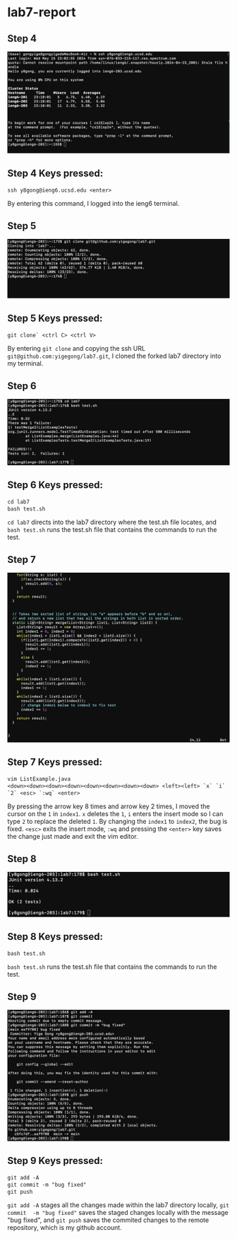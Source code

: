 # lab7-report
## Step 4
![image](4.jpeg)
## Step 4 Keys pressed:
```
ssh y8gong@ieng6.ucsd.edu <enter>
```
By entering this command, I logged into the ieng6 terminal.

## Step 5
![image](5.jpeg)
## Step 5 Keys pressed:
```
git clone` <ctrl C> <ctrl V>
```

By entering `git clone` and copying the ssh URL `git@github.com:yigegong/lab7.git`, I cloned the forked lab7 directory into my terminal.

## Step 6
![image](6.jpeg)
## Step 6 Keys pressed:
```
cd lab7
bash test.sh
```

`cd lab7` directs into the lab7 directory where the test.sh file locates, and `bash test.sh` runs the test.sh file that contains the commands to run the test.

## Step 7
![image](7.jpeg)
## Step 7 Keys pressed:
```
vim ListExample.java
<down><down><down><down><down><down><down><down> <left><left> `x` `i` `2` <esc> `:wq` <enter>
```

By pressing the <down> arrow key 8 times and <left> arrow key 2 times, I moved the cursor on the `1` in `index1`. `x` deletes the `1`, `i` enters the insert mode so I can type `2` to replace the deleted `1`. By changing the `index1` to `index2`, the bug is fixed. `<esc>` exits the insert mode, `:wq` and pressing the `<enter>` key saves the change just made and exit the vim editor.

## Step 8
![image](8.jpeg)
## Step 8 Keys pressed:
```
bash test.sh
```

`bash test.sh` runs the test.sh file that contains the commands to run the test.

## Step 9
![image](9.jpeg)
## Step 9 Keys pressed:
```
git add -A
git commit -m "bug fixed"
git push
```
`git add -A` stages all the changes made within the lab7 directory locally, `git commit  -m "bug fixed"` saves the staged changes locally with the message "bug fixed", and `git push` saves the commited changes to the remote repository, which is my github account.


